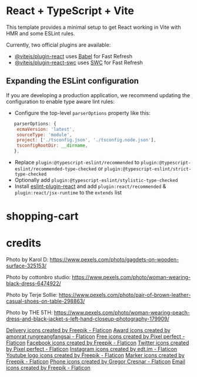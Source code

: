 # React + TypeScript + Vite

This template provides a minimal setup to get React working in Vite with HMR and some ESLint rules.

Currently, two official plugins are available:

- [@vitejs/plugin-react](https://github.com/vitejs/vite-plugin-react/blob/main/packages/plugin-react/README.md) uses [Babel](https://babeljs.io/) for Fast Refresh
- [@vitejs/plugin-react-swc](https://github.com/vitejs/vite-plugin-react-swc) uses [SWC](https://swc.rs/) for Fast Refresh

## Expanding the ESLint configuration

If you are developing a production application, we recommend updating the configuration to enable type aware lint rules:

- Configure the top-level `parserOptions` property like this:

```js
   parserOptions: {
    ecmaVersion: 'latest',
    sourceType: 'module',
    project: ['./tsconfig.json', './tsconfig.node.json'],
    tsconfigRootDir: __dirname,
   },
```

- Replace `plugin:@typescript-eslint/recommended` to `plugin:@typescript-eslint/recommended-type-checked` or `plugin:@typescript-eslint/strict-type-checked`
- Optionally add `plugin:@typescript-eslint/stylistic-type-checked`
- Install [eslint-plugin-react](https://github.com/jsx-eslint/eslint-plugin-react) and add `plugin:react/recommended` & `plugin:react/jsx-runtime` to the `extends` list
# shopping-cart

# credits
Photo by Karol D: https://www.pexels.com/photo/gagdets-on-wooden-surface-325153/

Photo by cottonbro studio: https://www.pexels.com/photo/woman-wearing-black-dress-6474922/

Photo by Terje Sollie: https://www.pexels.com/photo/pair-of-brown-leather-casual-shoes-on-table-298863/

Photo by THE 5TH: https://www.pexels.com/photo/woman-wearing-peach-dress-and-black-jacket-s-left-hand-closeup-photography-179909/

<a href="https://www.flaticon.com/free-icons/delivery" title="delivery icons">Delivery icons created by Freepik - Flaticon</a>
<a href="https://www.flaticon.com/free-icons/award" title="award icons">Award icons created by amonrat rungreangfangsai - Flaticon</a>
<a href="https://www.flaticon.com/free-icons/free" title="free icons">Free icons created by Pixel perfect - Flaticon</a>
<a href="https://www.flaticon.com/free-icons/facebook" title="facebook icons">Facebook icons created by Freepik - Flaticon</a>
<a href="https://www.flaticon.com/free-icons/twitter" title="twitter icons">Twitter icons created by Pixel perfect - Flaticon</a>
<a href="https://www.flaticon.com/free-icons/instagram" title="instagram icons">Instagram icons created by edt.im - Flaticon</a>
<a href="https://www.flaticon.com/free-icons/youtube-logo" title="youtube logo icons">Youtube logo icons created by Freepik - Flaticon</a>
<a href="https://www.flaticon.com/free-icons/marker" title="marker icons">Marker icons created by Freepik - Flaticon</a>
<a href="https://www.flaticon.com/free-icons/phone" title="phone icons">Phone icons created by Gregor Cresnar - Flaticon</a>
<a href="https://www.flaticon.com/free-icons/email" title="email icons">Email icons created by Freepik - Flaticon</a>